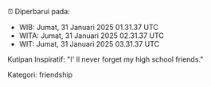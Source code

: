 ⏰ Diperbarui pada:
- WIB: Jumat, 31 Januari 2025 01.31.37 UTC
- WITA: Jumat, 31 Januari 2025 02.31.37 UTC
- WIT: Jumat, 31 Januari 2025 03.31.37 UTC

Kutipan Inspiratif:
"I' ll never forget my high school friends."


Kategori: friendship

